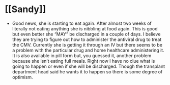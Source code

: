 # [[Sandy]]
- Good news, she is starting to eat again.  After almost two weeks of literally not eating anything she is nibbling at food again.  This is good but even better she “MAY” be discharged in a couple of days.  I believe they are trying to figure out how to administer the antiviral drug to treat the CMV.  Currently she is getting it through an IV but there seems to be a problem with the particular drug and home healthcare administering it.   It is also available in pill form but, you guessed it, another problem because she isn’t eating full meals.  Right now I have no clue what is going to happen or even if she will be discharged.  Though the transplant department head said he wants it to happen so there is some degree of optimism.